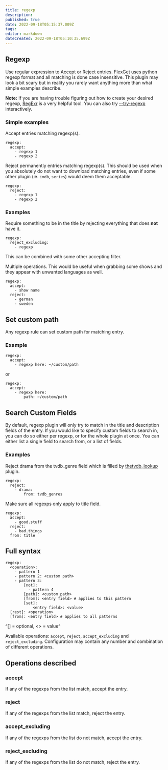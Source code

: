 ```yaml
---
title: regexp
description: 
published: true
date: 2022-09-18T05:15:37.009Z
tags: 
editor: markdown
dateCreated: 2022-09-18T05:10:35.699Z
---
```


## Regexp
Use regular expression to Accept or Reject entries. FlexGet uses python regexp format and all matching is done case insensitive. This plugin may look a bit scary but in reality you rarely want anything more than what simple examples describe.

**Note:** If you are having trouble figuring out how to create your desired regexp, [RegExr](http://www.gskinner.com/RegExr/) is a very helpful tool. You can also try [--try-regexp](/Plugins/try_regexp) interactively.

### Simple examples
Accept entries matching regexp(s).

```
regexp:
  accept:
    - regexp 1
    - regexp 2
```

Reject permanently entries matching regexp(s). This should be used when you absolutely do not want to download matching entries, even if some other plugin (ie. `imdb`, `series`) would deem them acceptable.

```
regexp:
  reject:
    - regexp 1
    - regexp 2
```

### Examples
Require something to be in the title by rejecting everything that does **not** have it.

```
regexp:
  reject_excluding:
    - regexp
```

This can be combined with some other accepting filter.

Multiple operations. This would be useful when grabbing some shows and they appear with unwanted languages as well.

```
regexp:
  accept:
    - show name
  reject:
    - german
    - sweden
```

## Set custom path
Any regexp rule can set custom path for matching entry.

### Example
```
regexp:
  accept: 
    - regexp here: ~/custom/path
```

or

```
regexp:
  accept: 
    - regexp here:
        path: ~/custom/path
```

## Search Custom Fields
By default, regexp plugin will only try to match in the title and description fields of the entry. If you would like to specify custom fields to search in, you can do so either per regexp, or for the whole plugin at once. You can either list a single field to search from, or a list of fields.

### Examples
Reject drama from the tvdb_genre field which is filled by [thetvdb_lookup](/Plugins/thetvdb_lookup) plugin.
```
regexp:
  reject:
    - drama:
        from: tvdb_genres
```
Make sure all regexps only apply to title field.
```
regexp:
  accept:
    - good.stuff
  reject:
    - bad.things
  from: title
```

## Full syntax
```
regexp:
  <operation>:
    - pattern 1
    - pattern 2: <custom path>
    - pattern 3:
        [not]:
          - pattern 4
        [path]: <custom path>
        [from]: <entry field> # applies to this pattern
        [set]:
            <entry field>: <value>
  [rest]: <operation>
  [from]: <entry field> # applies to all patterns
```

^[] = optional, <> = value^

Available operations: `accept`, `reject`, `accept_excluding` and `reject_excluding`.
Configuration may contain any number and combination of different operations.

## Operations described
### accept
If any of the regexps from the list match, accept the entry.

### reject
If any of the regexps from the list match, reject the entry.

### accept_excluding
If any of the regexps from the list do not match, accept the entry.

### reject_excluding
If any of the regexps from the list do not match, reject the entry.